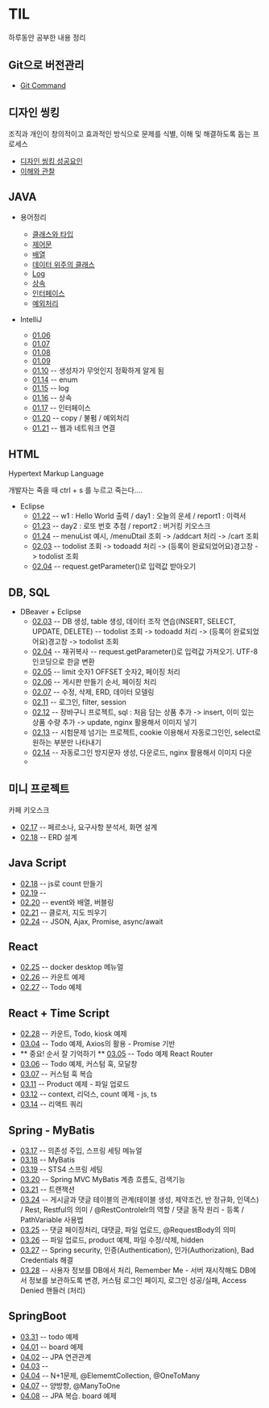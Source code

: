 # TIL
  하루동안 공부한 내용 정리
  
## Git으로 버전관리 

* [Git Command](./용어정리/12.31.txt)

## 디자인 씽킹
  조직과 개인이 창의적이고 효과적인 방식으로 문제를 식별, 이해 및 해결하도록 돕는 프로세스
  
* [디자인 씽킹 성공요인](./용어정리/01.02.md)
* [이해와 관찰](./1월/01.02/이해와관찰_자료.xlsx)
  
## JAVA

* 용어정리
  - [클래스와 타입](./용어정리/01.03.md)
  - [제어문](./용어정리/제어문.md)
  - [배열](./용어정리/배열.md)
  - [데이터 위주의 클래스](./용어정리/데이터위주의클래스.md)
  - [Log](./용어정리/Log.md)
  - [상속](./용어정리/상속.md)
  - [인터페이스](./용어정리/인터페이스.md)
  - [예외처리](./용어정리/예외처리.md)

* IntelliJ
  - [01.06](./1월/01.06/main/java/org/example)
  - [01.07](./1월/01.07/main/java/org/example)
  - [01.08](./1월/01.08/main/java/org/example)
  - [01.09](./1월/01.09/main/java/org/example)
  - [01.10](./1월/01.10/main/java/org/example)  -- 생성자가 무엇인지 정확하게 알게 됨
  - [01.14](./1월/01.14/main/java/org/example)  -- enum
  - [01.15](./1월/01.15) -- log
  - [01.16](./1월/01.16) -- 상속
  - [01.17](./1월/01.17) -- 인터페이스
  - [01.20](./1월/01.20) -- copy / 불펌 / 예외처리
  - [01.21](./1월/01.21) -- 웹과 네트워크 연결
 
## HTML

  Hypertext Markup Language
  
  개발자는 죽을 때 ctrl + s 를 누르고 죽는다....
* Eclipse
  - [01.22](./1월/01.22)  --  w1 : Hello World 출력 / day1 : 오늘의 운세 / report1 : 이력서
  - [01.23](./1월/01.23)  --  day2 : 로또 번호 추첨 / report2 : 버거킹 키오스크
  - [01.24](./1월/01.24)  --  menuList 예시, /menuDtail 조회 -> /addcart 처리 -> /cart 조회
  - [02.03](./2월/02.03/todo)  --  todolist 조회 -> todoadd 처리 -> (등록이 완료되었어요)경고창 -> todolist 조회
  - [02.04](./2월/02.04)  --  request.getParameter()로 입력값 받아오기
  
 ## DB, SQL
 
* DBeaver + Eclipse
  - [02.03](./2월/02.03)  --  DB 생성, table 생성, 데이터 조작 연습(INSERT, SELECT, UPDATE, DELETE)   --  todolist 조회 -> todoadd 처리 -> (등록이 완료되었어요)경고창 -> todolist 조회
  - [02.04](./2월/02.04)  --  재귀복사 --  request.getParameter()로 입력값 가져오기. UTF-8 인코딩으로 한글 변환
  - [02.05](./2월/02.05)  --  limit 숫자1 OFFSET 숫자2, 페이징 처리
  - [02.06](./2월/02.06)  --  게시판 만들기 순서, 페이징 처리
  - [02.07](./2월/02.07)  --  수정, 삭제, ERD, 데이터 모델링
  - [02.11](./2월/02.11)  --  로그인, filter, session
  - [02.12](./2월/02.12)  --  장바구니 프로젝트, sql : 처음 담는 상품 추가 -> insert, 이미 있는 상품 수량 추가 -> update, nginx 활용해서 이미지 넣기
  - [02.13](./2월/02.13)  --  시험문제 넘기는 프로젝트, cookie 이용해서 자동로그인인, select로 원하는 부분만 나타내기
  - [02.14](./2월/02.14)  --  자동로그인 방지문자 생성, 다운로드, nginx 활용해서 이미지 다운
  - 
## 미니 프로젝트 
  카페 키오스크
  
  - [02.17](./2월/02.18)  --  페르소나, 요구사항 분석서, 화면 설계
  - [02.18](./2월/02.18/project)  --  ERD 설계

## Java Script

  - [02.18](./2월/02.18/js)  --  js로 count 만들기
  - [02.19](./2월/02.19)  --  
  - [02.20](./2월/02.20)  --  event와 배열, 버블링
  - [02.21](./2월/02.21)  --  클로저, 지도 띄우기
  - [02.24](./2월/02.24)  --  JSON, Ajax, Promise, async/await

## React

  - [02.25](./2월/02.25)  --  docker desktop 메뉴얼
  - [02.26](./2월/02.26)  --  카운트 예제
  - [02.27](./2월/02.27)  --  Todo 예제

## React + Time Script

  - [02.28](./2월/02.28)  --  카운트, Todo, kiosk 예제
  - [03.04](./3월/03.04)  --  Todo 예제, Axios의 활용 -  Promise 기반 
  - ** 중요! 순서 잘 기억하기 ** [03.05](./3월/03.05)  --  Todo 예제 React Router
  - [03.06](./3월/03.06)  --  Todo 예제, 커스텀 훅, 모달창
  - [03.07](./3월/03.07)  --  커스텀 훅 복습
  - [03.11](./3월/03.11)  --  Product 예제 - 파일 업로드
  - [03.12](./3월/03.12)  --  context, 리덕스, count 예제 - js, ts
  - [03.14](./3월/03.14)  --  리액트 쿼리

## Spring - MyBatis

  - [03.17](./3월/03.17)  --  의존성 주입, 스프링 세팅 메뉴얼
  - [03.18](./3월/03.18)  --  MyBatis
  - [03.19](./3월/03.19)  --  STS4 스프링 세팅
  - [03.20](./3월/03.20)  --  Spring MVC MyBatis 계층 흐름도, 검색기능
  - [03.21](./3월/03.21)  --  트랜잭션
  - [03.24](./3월/03.24)  --  게시글과 댓글 테이블의 관계(테이블 생성, 제약조건, 반 정규화, 인덱스) / Rest, Restful의 의미 / @RestControlelr의 역할 / 댓글 동작 원리 - 등록 / PathVariable 사용법
  - [03.25](./3월/03.25)  --  댓글 페이징처리, 대댓글, 파일 업로드, @RequestBody의 의미
  - [03.26](./3월/03.26)  --  파일 업로드, product 예제, 파일 수정/삭제, hidden
  - [03.27](./3월/03.27)  --  Spring security, 인증(Authentication), 인가(Authorization), Bad Credentials 해결
  - [03.28](./3월/03.28)  --  사용자 정보를 DB에서 처리, Remember Me - 서버 재시작해도 DB에서 정보를 보관하도록 변경, 커스텀 로그인 페이지, 로그인 성공/실패, Access Denied 핸들러 (처리)

## SpringBoot

  - [03.31](./3월/03.31)  --  todo 예제
  - [04.01](./4월/04.01)  --  board 예제
  - [04.02](./4월/04.02)  --  JPA 연관관계
  - [04.03](./4월/04.03)  --
  - [04.04](./4월/04.04)  --  N+1문제, @ElememtCollection, @OneToMany
  - [04.07](./4월/04.07)  --  양방향, @ManyToOne
  - [04.08](./4월/04.08)  --  JPA 복습. board 예제

